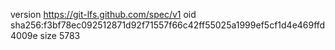 version https://git-lfs.github.com/spec/v1
oid sha256:f3bf78ec092512871d92f71557f66c42ff55025a1999ef5cf1d4e469ffd4009e
size 5783
